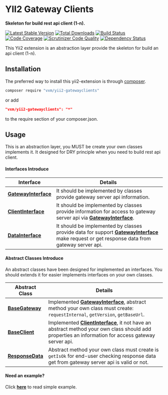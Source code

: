 # YII2 Gateway Clients
**Skeleton for build rest api client (1-n).**

[![Latest Stable Version](https://poser.pugx.org/vxm/yii2-gateway-clients/v/stable)](https://packagist.org/packages/vxm/yii2-gateway-clients)
[![Total Downloads](https://poser.pugx.org/vxm/yii2-gateway-clients/downloads)](https://packagist.org/packages/vxm/yii2-gateway-clients)
[![Build Status](https://travis-ci.org/vuongxuongminh/yii2-gateway-clients.svg?branch=1.0.0)](https://travis-ci.org/vuongxuongminh/yii2-gateway-clients)
[![Code Coverage](https://scrutinizer-ci.com/g/vuongxuongminh/yii2-gateway-clients/badges/coverage.png?b=master)](https://scrutinizer-ci.com/g/vuongxuongminh/yii2-gateway-clients/?branch=master)
[![Scrutinizer Code Quality](https://scrutinizer-ci.com/g/vuongxuongminh/yii2-gateway-clients/badges/quality-score.png?b=master)](https://scrutinizer-ci.com/g/vuongxuongminh/yii2-gateway-clients/?branch=master)
[![Dependency Status](https://www.versioneye.com/user/projects/5af065d90fb24f546967018a/badge.svg?style=flat-square)](https://www.versioneye.com/user/projects/5af065d90fb24f546967018a)

This Yii2 extension is an abstraction layer provide the skeleton for build  an api client (1-n).

## Installation

The preferred way to install this yii2-extension is through [composer](http://getcomposer.org/download/).

```sh
composer require "vxm/yii2-gatewayclients"
```

or add

```json
"vxm/yii2-gatewayclients": "*"
```

to the require section of your composer.json.

## Usage

This is an abstraction layer, you MUST be create your own classes implements it. It designed for DRY principle when you need to build rest api client.

#### Interfaces Introduce

|Interface | Details| 
|------|--------|
|[**GatewayInterface**](src/GatewayInterface.php)|It should be implemented by classes provide gateway server api information.
|[**ClientInterface**](src/ClientInterface.php)|It should be implemented by classes provide information for access to gateway server api via [**GatewayInterface**](src/GatewayInterface.php).
|[**DataInterface**](src/DataInterface.php)|It should be implemented by classes provide data for support [**GatewayInterface**](src/GatewayInterface.php) make request or get response data from gateway server api.

#### Abstract Classes Introduce

An abstract classes have been designed for implemented an interfaces. You should extends it for easier implements interfaces on your own classes.

|Abstract Class | Details| 
|------|--------|
|[**BaseGateway**](src/BaseGateway.php)|Implemented [**GatewayInterface**](src/GatewayInterface.php), abstract method your own class must create: `requestInternal`, `getVersion`, `getBaseUrl`.
|[**BaseClient**](src/BaseClient.php)|Implemented [**ClientInterface**](src/ClientInterface.php), it not have an abstract method your own class should add properties an information for access gateway server api.
|[**ResponseData**](src/ResponseData.php)|Abstract method your own class must create is `getIsOk` for end-user checking response data get from gateway server api is valid or not.

#### Need an example? 

Click [**here**](examples/example.php) to read simple example.